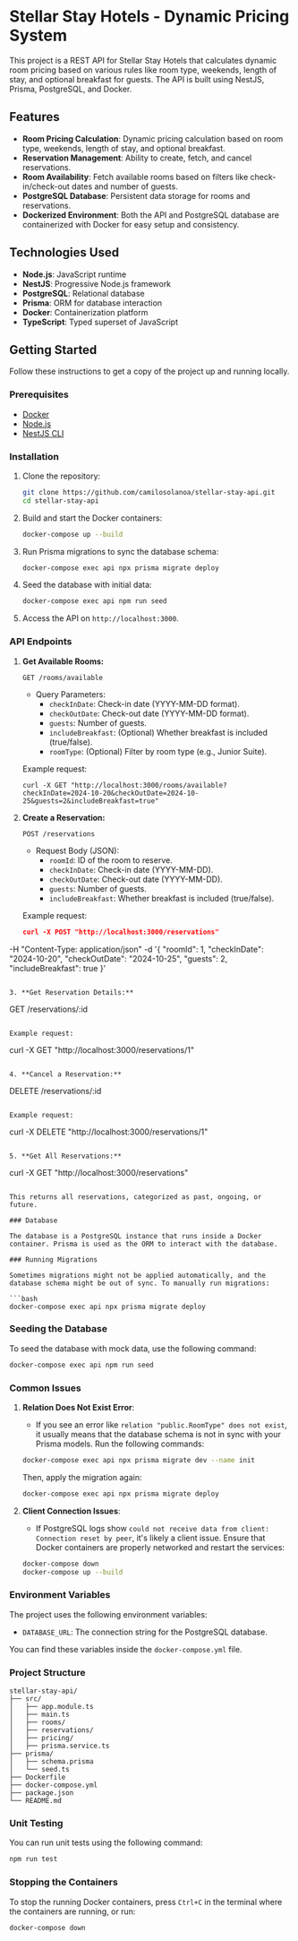 # Stellar Stay Hotels - Dynamic Pricing System

This project is a REST API for Stellar Stay Hotels that calculates dynamic room pricing based on various rules like room type, weekends, length of stay, and optional breakfast for guests. The API is built using NestJS, Prisma, PostgreSQL, and Docker.

## Features

- **Room Pricing Calculation**: Dynamic pricing calculation based on room type, weekends, length of stay, and optional breakfast.
- **Reservation Management**: Ability to create, fetch, and cancel reservations.
- **Room Availability**: Fetch available rooms based on filters like check-in/check-out dates and number of guests.
- **PostgreSQL Database**: Persistent data storage for rooms and reservations.
- **Dockerized Environment**: Both the API and PostgreSQL database are containerized with Docker for easy setup and consistency.

## Technologies Used

- **Node.js**: JavaScript runtime
- **NestJS**: Progressive Node.js framework
- **PostgreSQL**: Relational database
- **Prisma**: ORM for database interaction
- **Docker**: Containerization platform
- **TypeScript**: Typed superset of JavaScript

## Getting Started

Follow these instructions to get a copy of the project up and running locally.

### Prerequisites

- [Docker](https://www.docker.com/get-started)
- [Node.js](https://nodejs.org/en/download/)
- [NestJS CLI](https://docs.nestjs.com/cli/overview)

### Installation

1. Clone the repository:

   ```bash
   git clone https://github.com/camilosolanoa/stellar-stay-api.git
   cd stellar-stay-api
   ```

2. Build and start the Docker containers:

   ```bash
   docker-compose up --build
   ```

3. Run Prisma migrations to sync the database schema:

   ```bash
   docker-compose exec api npx prisma migrate deploy
   ```

4. Seed the database with initial data:

   ```bash
   docker-compose exec api npm run seed
   ```

5. Access the API on `http://localhost:3000`.

### API Endpoints

1. **Get Available Rooms:**

   ```
   GET /rooms/available
   ```

   - Query Parameters:
     - `checkInDate`: Check-in date (YYYY-MM-DD format).
     - `checkOutDate`: Check-out date (YYYY-MM-DD format).
     - `guests`: Number of guests.
     - `includeBreakfast`: (Optional) Whether breakfast is included (true/false).
     - `roomType`: (Optional) Filter by room type (e.g., Junior Suite).

   Example request:

   ```
   curl -X GET "http://localhost:3000/rooms/available?checkInDate=2024-10-20&checkOutDate=2024-10-25&guests=2&includeBreakfast=true"
   ```

2. **Create a Reservation:**

   ```
   POST /reservations
   ```

   - Request Body (JSON):
     - `roomId`: ID of the room to reserve.
     - `checkInDate`: Check-in date (YYYY-MM-DD).
     - `checkOutDate`: Check-out date (YYYY-MM-DD).
     - `guests`: Number of guests.
     - `includeBreakfast`: Whether breakfast is included (true/false).

   Example request:

   ```json
   curl -X POST "http://localhost:3000/reservations" 
  -H "Content-Type: application/json" 
  -d '{
    "roomId": 1,
    "checkInDate": "2024-10-20",
    "checkOutDate": "2024-10-25",
    "guests": 2,
    "includeBreakfast": true
  }'

   ```

3. **Get Reservation Details:**

   ```
   GET /reservations/:id
   ```

   Example request:

   ```
   curl -X GET "http://localhost:3000/reservations/1"
   ```

4. **Cancel a Reservation:**

   ```
   DELETE /reservations/:id
   ```

   Example request:

   ```
   curl -X DELETE "http://localhost:3000/reservations/1"
   ```

5. **Get All Reservations:**

   ```
   curl -X GET "http://localhost:3000/reservations"
   ```

   This returns all reservations, categorized as past, ongoing, or future.

### Database

The database is a PostgreSQL instance that runs inside a Docker container. Prisma is used as the ORM to interact with the database.

### Running Migrations

Sometimes migrations might not be applied automatically, and the database schema might be out of sync. To manually run migrations:

```bash
docker-compose exec api npx prisma migrate deploy
```

### Seeding the Database

To seed the database with mock data, use the following command:

```bash
docker-compose exec api npm run seed
```

### Common Issues

1. **Relation Does Not Exist Error**:
   - If you see an error like `relation "public.RoomType" does not exist`, it usually means that the database schema is not in sync with your Prisma models. Run the following commands:
   
   ```bash
   docker-compose exec api npx prisma migrate dev --name init
   ```

   Then, apply the migration again:

   ```bash
   docker-compose exec api npx prisma migrate deploy
   ```

2. **Client Connection Issues**:
   - If PostgreSQL logs show `could not receive data from client: Connection reset by peer`, it's likely a client issue. Ensure that Docker containers are properly networked and restart the services:
   
   ```bash
   docker-compose down
   docker-compose up --build
   ```

### Environment Variables

The project uses the following environment variables:

- `DATABASE_URL`: The connection string for the PostgreSQL database.

You can find these variables inside the `docker-compose.yml` file.

### Project Structure

```
stellar-stay-api/
├── src/
│   ├── app.module.ts
│   ├── main.ts
│   ├── rooms/
│   ├── reservations/
│   ├── pricing/
│   ├── prisma.service.ts
├── prisma/
│   ├── schema.prisma
│   └── seed.ts
├── Dockerfile
├── docker-compose.yml
├── package.json
└── README.md
```

### Unit Testing

You can run unit tests using the following command:

```bash
npm run test
```

### Stopping the Containers

To stop the running Docker containers, press `Ctrl+C` in the terminal where the containers are running, or run:

```bash
docker-compose down
```




